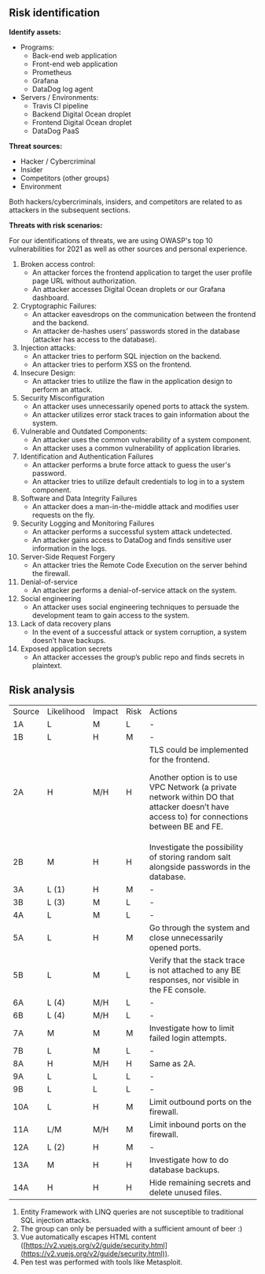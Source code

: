## Risk identification

**Identify assets:**

* Programs:
    * Back-end web application
    * Front-end web application
    * Prometheus
    * Grafana
    * DataDog log agent
* Servers / Environments:
    * Travis CI pipeline
    * Backend Digital Ocean droplet
    * Frontend Digital Ocean droplet
    * DataDog PaaS

**Threat sources:**

* Hacker / Cybercriminal
* Insider
* Competitors (other groups)
* Environment

Both hackers/cybercriminals, insiders, and competitors are related to as attackers in the subsequent sections.


**Threats with risk scenarios:**

For our identifications of threats, we are using OWASP's top 10 vulnerabilities for 2021 as well as other sources and personal experience.

1. Broken access control:
    - An attacker forces the frontend application to target the user profile page URL without authorization.
    - An attacker accesses Digital Ocean droplets or our Grafana dashboard.
2. Cryptographic Failures:
    - An attacker eavesdrops on the communication between the frontend and the backend.
    - An attacker de-hashes users' passwords stored in the database (attacker has access to the database).
3. Injection attacks:
    - An attacker tries to perform SQL injection on the backend.
    - An attacker tries to perform XSS on the frontend.
4. Insecure Design:
    - An attacker tries to utilize the flaw in the application design to perform an attack.
5. Security Misconfiguration
    - An attacker uses unnecessarily opened ports to attack the system.
    - An attacker utilizes error stack traces to gain information about the system.
6. Vulnerable and Outdated Components:
    - An attacker uses the common vulnerability of a system component.
    - An attacker uses a common vulnerability of application libraries.
7. Identification and Authentication Failures
    - An attacker performs a brute force attack to guess the user's password.
    - An attacker tries to utilize default credentials to log in to a system component.
8. Software and Data Integrity Failures
    - An attacker does a man-in-the-middle attack and modifies user requests on the fly.
9. Security Logging and Monitoring Failures
    - An attacker performs a successful system attack undetected.
    - An attacker gains access to DataDog and finds sensitive user information in the logs.
10. Server-Side Request Forgery
    - An attacker tries the Remote Code Execution on the server behind the firewall.
11. Denial-of-service
    - An attacker performs a denial-of-service attack on the system.
12. Social engineering
    - An attacker uses social engineering techniques to persuade the development team to gain access to the system.
13. Lack of data recovery plans
    - In the event of a successful attack or system corruption, a system doesn’t have backups.
14. Exposed application secrets
    - An attacker accesses the group’s public repo and finds secrets in plaintext.


##


## Risk analysis


<table>
  <tr>
   <td>Source</td>
   <td>Likelihood</td>
   <td>Impact</td>
   <td>Risk</td>
   <td>Actions</td>
  </tr>
  <tr>
   <td>1A</td>
   <td>L</td>
   <td>M</td>
   <td>L</td>
   <td>-</td>
  </tr>
  <tr>
   <td>1B</td>
   <td>L</td>
   <td>H</td>
   <td>M</td>
   <td>-</td>
  </tr>
  <tr>
   <td>2A</td>
   <td>H</td>
   <td>M/H</td>
   <td>H</td>
   <td>TLS could be implemented for the frontend.
<p>
Another option is to use VPC Network (a private network within DO that attacker doesn’t have access to) for connections between BE and FE.</td>
  </tr>
  <tr>
   <td>2B</td>
   <td>M</td>
   <td>H</td>
   <td>H</td>
   <td>Investigate the possibility of storing random salt alongside passwords in the database.</td>
  </tr>
  <tr>
   <td>3A</td>
   <td>L (1)</td>
   <td>H</td>
   <td>M</td>
   <td>-</td>
  </tr>
  <tr>
   <td>3B</td>
   <td>L (3)</td>
   <td>M</td>
   <td>L</td>
   <td>-</td>
  </tr>
  <tr>
   <td>4A</td>
   <td>L</td>
   <td>M</td>
   <td>L</td>
   <td>-</td>
  </tr>
  <tr>
   <td>5A</td>
   <td>L</td>
   <td>H</td>
   <td>M</td>
   <td>Go through the system and close unnecessarily opened ports.</td>
  </tr>
  <tr>
   <td>5B</td>
   <td>L</td>
   <td>M</td>
   <td>L</td>
   <td>Verify that the stack trace is not attached to any BE responses, nor visible in the FE console.</td>
  </tr>
  <tr>
   <td>6A</td>
   <td>L (4)</td>
   <td>M/H</td>
   <td>L</td>
   <td>-</td>
  </tr>
  <tr>
   <td>6B</td>
   <td>L (4)</td>
   <td>M/H</td>
   <td>L</td>
   <td>-</td>
  </tr>
  <tr>
   <td>7A</td>
   <td>M</td>
   <td>M</td>
   <td>M</td>
   <td>Investigate how to limit failed login attempts.</td>
  </tr>
  <tr>
   <td>7B</td>
   <td>L</td>
   <td>M</td>
   <td>L</td>
   <td>-</td>
  </tr>
  <tr>
   <td>8A</td>
   <td>H</td>
   <td>M/H</td>
   <td>H</td>
   <td>Same as 2A.</td>
  </tr>
  <tr>
   <td>9A</td>
   <td>L</td>
   <td>L</td>
   <td>L</td>
   <td>-</td>
  </tr>
  <tr>
   <td>9B</td>
   <td>L</td>
   <td>L</td>
   <td>L</td>
   <td>-</td>
  </tr>
  <tr>
   <td>10A</td>
   <td>L</td>
   <td>H</td>
   <td>M</td>
   <td>Limit outbound ports on the firewall.</td>
  </tr>
  <tr>
   <td>11A</td>
   <td>L/M</td>
   <td>M/H</td>
   <td>M</td>
   <td>Limit inbound ports on the firewall.</td>
  </tr>
  <tr>
   <td>12A</td>
   <td>L (2)</td>
   <td>H</td>
   <td>M</td>
   <td>-</td>
  </tr>
  <tr>
   <td>13A</td>
   <td>M</td>
   <td>H</td>
   <td>H</td>
   <td>Investigate how to do database backups.</td>
  </tr>
  <tr>
   <td>14A</td>
   <td>H</td>
   <td>H</td>
   <td>H</td>
   <td>Hide remaining secrets and delete unused files.</td>
  </tr>
</table>


1. Entity Framework with LINQ queries are not susceptible to traditional SQL injection attacks.
2. The group can only be persuaded with a sufficient amount of beer :)
3. Vue automatically escapes HTML content ([https://v2.vuejs.org/v2/guide/security.html](https://v2.vuejs.org/v2/guide/security.html)).
4. Pen test was performed with tools like Metasploit.